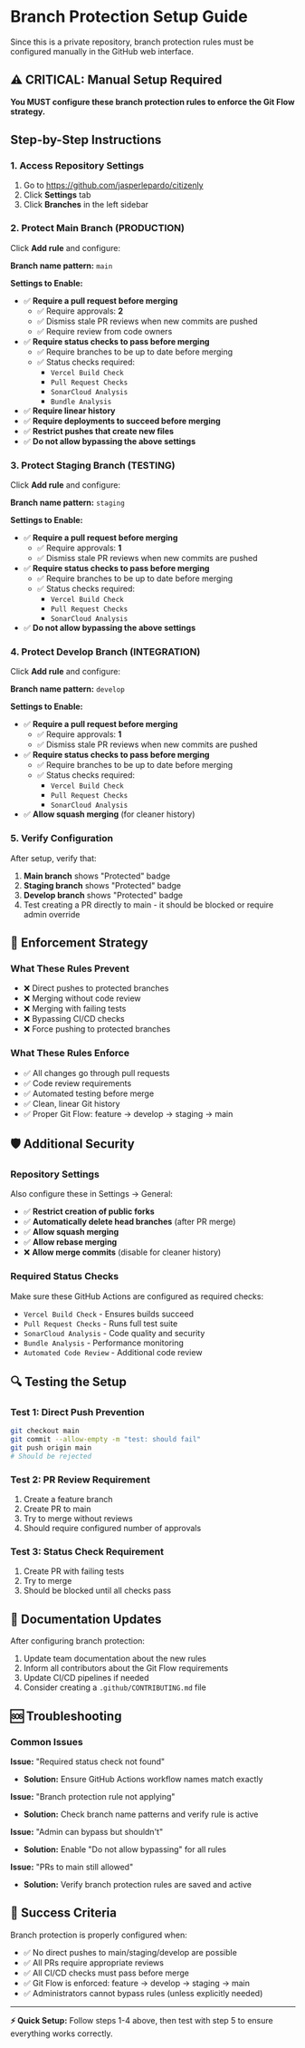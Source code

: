 # Branch Protection Setup Guide

Since this is a private repository, branch protection rules must be configured manually in the GitHub web interface.

## ⚠️ CRITICAL: Manual Setup Required

**You MUST configure these branch protection rules to enforce the Git Flow strategy.**

## Step-by-Step Instructions

### 1. Access Repository Settings

1. Go to https://github.com/jasperlepardo/citizenly
2. Click **Settings** tab
3. Click **Branches** in the left sidebar

### 2. Protect Main Branch (PRODUCTION)

Click **Add rule** and configure:

**Branch name pattern:** `main`

**Settings to Enable:**

- ✅ **Require a pull request before merging**
  - ✅ Require approvals: **2**
  - ✅ Dismiss stale PR reviews when new commits are pushed
  - ✅ Require review from code owners
- ✅ **Require status checks to pass before merging**
  - ✅ Require branches to be up to date before merging
  - ✅ Status checks required:
    - `Vercel Build Check`
    - `Pull Request Checks`
    - `SonarCloud Analysis`
    - `Bundle Analysis`
- ✅ **Require linear history**
- ✅ **Require deployments to succeed before merging**
- ✅ **Restrict pushes that create new files**
- ✅ **Do not allow bypassing the above settings**

### 3. Protect Staging Branch (TESTING)

Click **Add rule** and configure:

**Branch name pattern:** `staging`

**Settings to Enable:**

- ✅ **Require a pull request before merging**
  - ✅ Require approvals: **1**
  - ✅ Dismiss stale PR reviews when new commits are pushed
- ✅ **Require status checks to pass before merging**
  - ✅ Require branches to be up to date before merging
  - ✅ Status checks required:
    - `Vercel Build Check`
    - `Pull Request Checks`
    - `SonarCloud Analysis`
- ✅ **Do not allow bypassing the above settings**

### 4. Protect Develop Branch (INTEGRATION)

Click **Add rule** and configure:

**Branch name pattern:** `develop`

**Settings to Enable:**

- ✅ **Require a pull request before merging**
  - ✅ Require approvals: **1**
  - ✅ Dismiss stale PR reviews when new commits are pushed
- ✅ **Require status checks to pass before merging**
  - ✅ Require branches to be up to date before merging
  - ✅ Status checks required:
    - `Vercel Build Check`
    - `Pull Request Checks`
    - `SonarCloud Analysis`
- ✅ **Allow squash merging** (for cleaner history)

### 5. Verify Configuration

After setup, verify that:

1. **Main branch** shows "Protected" badge
2. **Staging branch** shows "Protected" badge
3. **Develop branch** shows "Protected" badge
4. Test creating a PR directly to main - it should be blocked or require admin override

## 🚨 Enforcement Strategy

### What These Rules Prevent

- ❌ Direct pushes to protected branches
- ❌ Merging without code review
- ❌ Merging with failing tests
- ❌ Bypassing CI/CD checks
- ❌ Force pushing to protected branches

### What These Rules Enforce

- ✅ All changes go through pull requests
- ✅ Code review requirements
- ✅ Automated testing before merge
- ✅ Clean, linear Git history
- ✅ Proper Git Flow: feature → develop → staging → main

## 🛡️ Additional Security

### Repository Settings

Also configure these in Settings → General:

- ✅ **Restrict creation of public forks**
- ✅ **Automatically delete head branches** (after PR merge)
- ✅ **Allow squash merging**
- ✅ **Allow rebase merging**
- ❌ **Allow merge commits** (disable for cleaner history)

### Required Status Checks

Make sure these GitHub Actions are configured as required checks:

- `Vercel Build Check` - Ensures builds succeed
- `Pull Request Checks` - Runs full test suite
- `SonarCloud Analysis` - Code quality and security
- `Bundle Analysis` - Performance monitoring
- `Automated Code Review` - Additional code review

## 🔍 Testing the Setup

### Test 1: Direct Push Prevention

```bash
git checkout main
git commit --allow-empty -m "test: should fail"
git push origin main
# Should be rejected
```

### Test 2: PR Review Requirement

1. Create a feature branch
2. Create PR to main
3. Try to merge without reviews
4. Should require configured number of approvals

### Test 3: Status Check Requirement

1. Create PR with failing tests
2. Try to merge
3. Should be blocked until all checks pass

## 📝 Documentation Updates

After configuring branch protection:

1. Update team documentation about the new rules
2. Inform all contributors about the Git Flow requirements
3. Update CI/CD pipelines if needed
4. Consider creating a `.github/CONTRIBUTING.md` file

## 🆘 Troubleshooting

### Common Issues

**Issue:** "Required status check not found"

- **Solution:** Ensure GitHub Actions workflow names match exactly

**Issue:** "Branch protection rule not applying"

- **Solution:** Check branch name patterns and verify rule is active

**Issue:** "Admin can bypass but shouldn't"

- **Solution:** Enable "Do not allow bypassing" for all rules

**Issue:** "PRs to main still allowed"

- **Solution:** Verify branch protection rules are saved and active

## 🎯 Success Criteria

Branch protection is properly configured when:

- ✅ No direct pushes to main/staging/develop are possible
- ✅ All PRs require appropriate reviews
- ✅ All CI/CD checks must pass before merge
- ✅ Git Flow is enforced: feature → develop → staging → main
- ✅ Administrators cannot bypass rules (unless explicitly needed)

---

**⚡ Quick Setup:** Follow steps 1-4 above, then test with step 5 to ensure everything works correctly.
